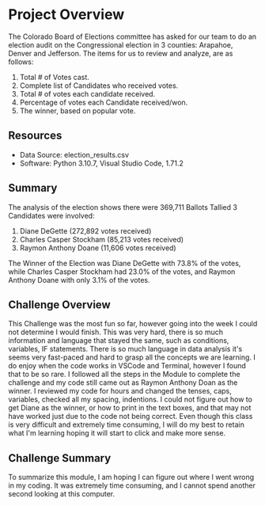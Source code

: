 # Project Overview
The Colorado Board of Elections committee has asked for our team to do an election audit on the Congressional election in 3 counties: Arapahoe, Denver and Jefferson.  The items for us to review and analyze, are as follows:

1. Total # of Votes cast.
2. Complete list of Candidates who received votes.
3. Total # of votes each candidate received.
4. Percentage of votes each Candidate received/won.
5. The winner, based on popular vote.

## Resources
- Data Source: election_results.csv
- Software: Python 3.10.7, Visual Studio Code, 1.71.2

## Summary
The analysis of the election shows there were 369,711 Ballots Tallied
3 Candidates were involved:   
 1. Diane DeGette (272,892 votes received)
 2. Charles Casper Stockham (85,213 votes received)
 3. Raymon Anthony Doane (11,606 votes received)
 
The Winner of the Election was Diane DeGette with 73.8% of the votes, while Charles Casper Stockham had 23.0% of the votes, and Raymon Anthony Doane with only 3.1% of the votes.

## Challenge Overview
This Challenge was the most fun so far, however going into the week I could not determine I would finish.  This was very hard, there is so much information and language that stayed the same, such as conditions, variables, IF statements.  There is so much language in data analysis it's seems very fast-paced and hard to grasp all the concepts we are learning.  I do enjoy when the code works in VSCode and Terminal, however I found that to be so rare.  I followed all the steps in the Module to complete the challenge and my code still came out as Raymon Anthony Doan as the winner.  I reviewed my code for hours and changed the tenses, caps, variables, checked all my spacing, indentions.  I could not figure out how to get Diane as the winner, or how to print in the text boxes, and that may not have worked just due to the code not being correct. Even though this class is very difficult and extremely time consuming, I will do my best to retain what I'm learning hoping it will start to click and make more sense.

## Challenge Summary
To summarize this module, I am hoping I can figure out where I went wrong in my coding.  It was extremely time consuming, and I cannot spend another second looking at this computer. 
